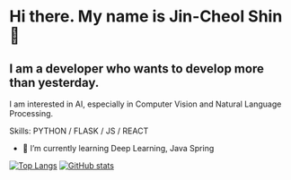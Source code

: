 # Hi there. My name is Jin-Cheol Shin 👋 #

## I am a developer who wants to develop more than yesterday. ##
I am interested in AI, especially in Computer Vision and Natural Language Processing.

Skills: PYTHON / FLASK / JS / REACT

- 🌱 I’m currently learning Deep Learning, Java Spring 


[![Top Langs](https://github-readme-stats.vercel.app/api/top-langs/?username=justgotothedesk)](https://github.com/anuraghazra/github-readme-stats)
[![GitHub stats](https://github-readme-stats.vercel.app/api?username=justgotothedesk&show_icons=true)](https://github.com/anuraghazra/github-readme-stats)
<!--
**justgotothedesk/justgotothedesk** is a ✨ _special_ ✨ repository because its `README.md` (this file) appears on your GitHub profile.

Here are some ideas to get you started:

- 🔭 I’m currently working on ...
- 🌱 I’m currently learning ...
- 👯 I’m looking to collaborate on ...
- 🤔 I’m looking for help with ...
- 💬 Ask me about ...
- 📫 How to reach me: ...
- 😄 Pronouns: ...
- ⚡ Fun fact: ...
-->
